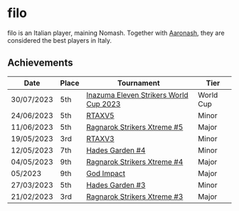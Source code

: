 # filo

filo is an Italian player, maining Nomash. Together with [Aaronash](italian/aaronash.md),
they are considered the best players in Italy.

## Achievements

|Date|Place|Tournament|Tier|
|-|-|-|-|
| 30/07/2023 | 5th | [Inazuma Eleven Strikers World Cup 2023](/inapedia/tournaments/worldcup.md) | World Cup |
| 24/06/2023 | 5th | [RTAXV5](/inapedia/tournaments/rtaxv/rtaxv5.md) | Minor |
| 11/06/2023 | 5th | [Ragnarok Strikers Xtreme #5](/inapedia/tournaments/ragna/ragnax5.md) | Major |
| 19/05/2023 | 3rd | [RTAXV3](/inapedia/tournaments/rtaxv/rtaxv3.md) | Minor |
| 12/05/2023 | 7th | [Hades Garden #4](/inapedia/tournaments/hg/hg4.md) | Minor |
| 04/05/2023 | 9th | [Ragnarok Strikers Xtreme #4](/inapedia/tournaments/ragna/ragnax4.md) | Major |
| 05/2023 | 9th | [God Impact](/inapedia/tournaments/misc/godimpact.md) | Major |
| 27/03/2023 | 5th | [Hades Garden #3](/inapedia/tournaments/hg/hg3.md) | Minor |
| 21/02/2023 | 3rd | [Ragnarok Strikers Xtreme #3](/inapedia/tournaments/ragna/ragnax3.md) | Major |

